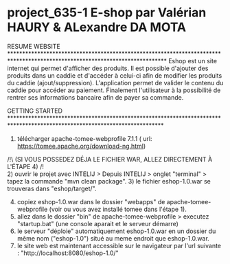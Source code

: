 # project_635-1 E-shop par Valérian HAURY & ALexandre DA MOTA

RESUME WEBSITE ****************************************************************************************************************************
Eshop est un site internet qui permet d'afficher des produits.
Il est possible d'ajouter des produits dans un caddie et d'accéder à celui-ci afin de modifier les produits du caddie (ajout/suppression).
L'application permet de valider le contenu du caddie pour accéder au paiement. 
Finalement l'utilisateur à la possibilité de rentrer ses informations bancaire afin de payer sa commande.

GETTING STARTED ***************************************************************************************************************************
1) télécharger apache-tomee-webprofile 7.1.1 ( url: https://tomee.apache.org/download-ng.html)

/!\ (SI VOUS POSSEDEZ DÉJA LE FICHIER WAR, ALLEZ DIRECTEMENT À L'ÉTAPE 4) /!\
    2) ouvrir le projet avec INTELIJ > Depuis INTELIJ > onglet "terminal" > tapez la commande "mvn clean package".
    3) le fichier eshop-1.0.war se trouveras dans "eshop/target/".
    
4) copiez eshop-1.0.war dans le dossier "webapps" de apache-tomee-webprofile (voir ou vous avez installé tomee dans l'étape 1).
5) allez dans le dossier "bin" de apache-tomee-webprofile > executez "startup.bat" (une console aparait et le serveur démarre)
6) le serveur "déploie" automatiquement eshop-1.0.war en un dossier du même nom ("eshop-1.0") situé au meme endroit que eshop-1.0.war.
7) le site web est maintenant accessible sur le navigateur par l'url suivante : "http://localhost:8080/eshop-1.0/"
